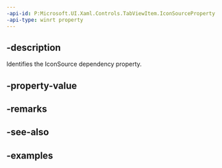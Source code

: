 ```yaml
---
-api-id: P:Microsoft.UI.Xaml.Controls.TabViewItem.IconSourceProperty
-api-type: winrt property
---
```


## -description

Identifies the IconSource dependency property.

## -property-value

## -remarks

## -see-also

## -examples

